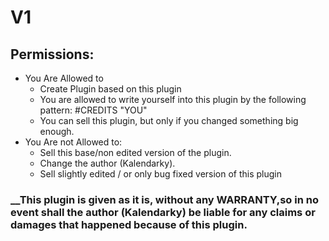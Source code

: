 # V1
## Permissions:
* You Are Allowed to
  * Create Plugin based on this plugin
  * You are allowed to write yourself into this plugin by the following pattern: #CREDITS "YOU"
  * You can sell this plugin, but only if you changed something big enough.
* You Are not Allowed to:
  * Sell this base/non edited version of the plugin.
  * Change the author (Kalendarky).
  * Sell slightly edited / or only bug fixed version of this plugin
  
### __This plugin is given as it is, without any WARRANTY,so in no event shall the author (Kalendarky) be liable for any claims or damages that happened because of this plugin.
